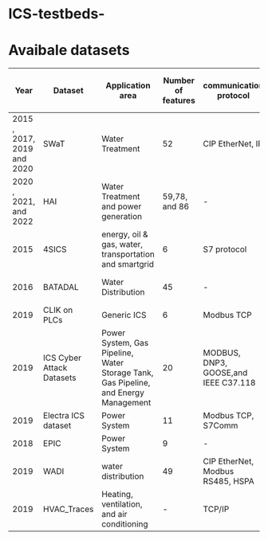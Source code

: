 # ICS-testbeds-

# Avaibale datasets

Year  | Dataset  | Application area  | Number of features  |communication protocol| Attack Type  | Data Size  | Data format (Mega Byte)  | Data set URL  
--- | --- | --- | --- |--- |--- |--- |--- |--- 
2015 , 2017, 2019 and 2020 | SWaT  | Water Treatment  | 52  | CIP EtherNet, IP| Injection attack  | 285 | CSV | https://itrust.sutd.edu.sg/itrust-labs_datasets/dataset_info/ 
2020 , 2021, and 2022|  HAI  | Water Treatment and power generation | 59,78, and 86  | - | Injection attack  | 181, 205, and 196 | CSV | https://www.usenix.org/conference/cset20/presentation/shin  
2015|  4SICS  | energy, oil & gas, water, transportation and smartgrid | 6 | S7 protocol| ??  | 24, 134, and 200 | pcap | https://www.netresec.com/?page=PCAP4SICS 
2016|  BATADAL   | Water Distribution | 45 |-| Injection attack | 1.16 and 2.08 | csv, inp | https://www.batadal.net/data.html 
2019|  CLIK on PLCs   | Generic ICS | 6 | Modbus TCP | function code attack | 3.75 | pcap | https://gitlab.com/safelab/clik/-/tree/master/   
2019|  ICS  Cyber Attack Datasets  | Power System, Gas Pipeline, Water Storage Tank, Gas Pipeline, and Energy Management | 20 | MODBUS, DNP3, GOOSE,and IEEE C37.118 | ?? | Injection attack, Replay| CSV, ARFF | https://sites.google.com/a/uah.edu/tommy-morris-uah/ics-data-sets 
2019|  Electra ICS dataset   | Power System | 11 | Modbus TCP, S7Comm| Reconnaissance, Injection, Replay| 56, 1.7GB | CSV| http://perception.inf.um.es/ICS-datasets/  
2018|  EPIC   | Power System | 9 | -| No attacks| ?? | pcap ,CSV| https://itrust.sutd.edu.sg/itrust-labs_datasets/dataset_info/    
2019|  WADI   | water distribution | 49 | CIP EtherNet, Modbus RS485, HSPA |  Injection attack | ?? | CSV| https://itrust.sutd.edu.sg/itrust-labs_datasets/dataset_info/  2017, 2019, and 2020 |  CISS   | water distribution | 6 | 286 |  Injection attack | ?? | pcap| https://itrust.sutd.edu.sg/itrust-labs_datasets/dataset_info/  
2019|  HVAC_Traces   | Heating, ventilation, and air conditioning | - | TCP/IP |  Injection attack | - | pcap| https://github.com/gkabasele/HVAC_Traces/blob/master/README.md    










